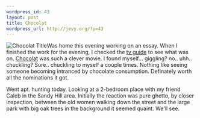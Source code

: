 ```yaml
--- 
wordpress_id: 43
layout: post
title: Chocolat
wordpress_url: http://jevy.org/?p=43
---
```

<img src="http://ia.imdb.com/media/imdb/01/I/40/90/12m.jpg" alt="Chocolat Title" class="alignleft" />Was home this evening working on an essay.  When I finished the work for the evening, I checked the <a href="http://freeguide-tv.sourceforge.net/">tv guide</a> to see what was on.  <a href="http://ia.imdb.com/media/imdb/01/I/40/90/12m.jpg">Chocolat</a> was such a clever movie.  I found myself... giggling? no.. uhh.. chuckling?  Sure.. chuckling to myself a couple times.  Nothing like seeing someone becoming intranced by chocolate consumption.  Definately worth all the nominations it got.

Went apt. hunting today.  Looking at a 2-bedroom place with my friend Caleb in the Sandy Hill area.  Initially the reaction was pure ghetto, by closer inspection, between the old women walking down the street and the large park with big oak trees in the background it seemed quaint.  We'll see.
